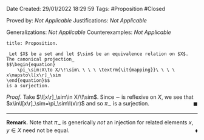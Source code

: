 <div class="topSpace"></div>

Date Created: 29/01/2022 18:29:59
Tags: #Proposition #Closed 

Proved by: _Not Applicable_
Justifications: _Not Applicable_

Generalizations: _Not Applicable_
Counterexamples: _Not Applicable_

``` ad-Proposition
title: Proposition.

_Let $X$ be a set and let $\sim$ be an equivalence relation on $X$. The canonical projection_
$$\begin{equation}
    \pi_\sim:X\to X/\!\sim\ \ \ \ \textrm{\it{mapping}}\ \ \ \ x\mapsto\l[x\r]_\sim
\end{equation}$$
is a surjection.

```

_Proof_. Take $\l[x\r]_\sim\in X/\!\sim$. Since $\sim$ is reflexive on $X$, we see that $x\in\l[x\r]_\sim=\pi_\sim\l(x\r)$ and so $\pi_\sim$ is a surjection.<span style="float:right;">$\blacksquare$</span>

---

**Remark.** Note that $\pi_\sim$ is generically _not_ an injection for related elements $x,y\in X$ need not be equal.<span style="float:right;">$\blacklozenge$</span>
